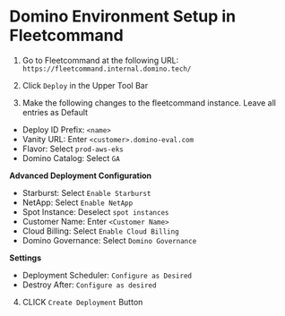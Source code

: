 # Domino Environment Setup in Fleetcommand

1.  Go to Fleetcommand at the following URL: `https://fleetcommand.internal.domino.tech/`

2.  Click `Deploy` in the Upper Tool Bar

3.  Make the following changes to the fleetcommand instance.  Leave all entries as Default 

  - Deploy ID Prefix:  `<name>`
  - Vanity URL:  Enter `<customer>.domino-eval.com`
  - Flavor: Select `prod-aws-eks`
  - Domino Catalog:  Select `GA`

**Advanced Deployment Configuration**
  
  - Starburst:  Select `Enable Starburst`
  - NetApp:  Select `Enable NetApp`
  - Spot Instance: Deselect `spot instances`
  - Customer Name:  Enter `<Customer Name>`
  - Cloud Billing:  Select `Enable Cloud Billing`
  - Domino Governance: Select `Domino Governance`

**Settings**

  - Deployment Scheduler:  `Configure as Desired`
  - Destroy After:  `Configure as desired`

4.  CLICK `Create Deployment` Button



